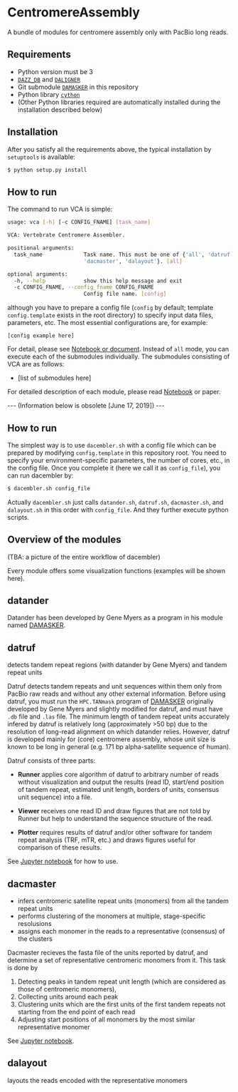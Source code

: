 # CentromereAssembly

A bundle of modules for centromere assembly only with PacBio long reads.

## Requirements

* Python version must be 3
* [`DAZZ_DB`](https://github.com/thegenemyers/DAZZ_DB) and [`DALIGNER`](https://github.com/thegenemyers/DALIGNER)
* Git submodule [`DAMASKER`](https://github.com/yoshihikosuzuki/DAMASKER) in this repository
* Python library [`cython`](https://cython.readthedocs.io/en/latest/src/quickstart/install.html)
* (Other Python libraries required are automatically installed during the installation described below)

## Installation

After you satisfy all the requirements above, the typical installation by `setuptools` is available:

```bash
$ python setup.py install
```

## How to run

The command to run VCA is simple:

```bash
usage: vca [-h] [-c CONFIG_FNAME] [task_name]

VCA: Vertebrate Centromere Assembler.

positional arguments:
  task_name             Task name. This must be one of {'all', 'datruf',
                        'dacmaster', 'dalayout'}. [all]

optional arguments:
  -h, --help            show this help message and exit
  -c CONFIG_FNAME, --config_fname CONFIG_FNAME
                        Config file name. [config]
```

although you have to prepare a config file (`config` by default; template `config.template` exists in the root directory) to specify input data files, parameters, etc. The most essential configurations are, for example:

```
[config example here]
```

For detail, please see [Notebook or document](). Instead of `all` mode, you can execute each of the submodules individually. The submodules consisting of VCA are as follows:

* [list of submodules here]

For detailed description of each module, please read [Notebook]() or paper.





--- (Information below is obsolete [June 17, 2019]) ---

## How to run

The simplest way is to use `dacembler.sh` with a config file which can be prepared by modifying `config.template` in this repository root. You need to specify your environment-specific parameters, the number of cores, etc., in the config file. Once you complete it (here we call it as `config_file`), you can run dacembler by:

```bash
$ dacembler.sh config_file
```

Actually `dacembler.sh` just calls `datander.sh`, `datruf.sh`, `dacmaster.sh`, and `dalayout.sh` in this order with `config_file`. And they further execute python scripts.


## Overview of the modules

(TBA: a picture of the entire workflow of dacembler)

Every module offers some visualization functions (examples will be shown here).

## datander

Datander has been developed by Gene Myers as a program in his module named [DAMASKER](https://github.com/yoshihikosuzuki/DAMASKER).

## datruf

detects tandem repeat regions (with datander by Gene Myers) and tandem repeat units

Datruf detects tandem repeats and unit sequences within them only from PacBio raw reads and without any other external information. Before using datruf, you must run the `HPC.TANmask` program of [DAMASKER](https://github.com/yoshihikosuzuki/DAMASKER) originally developed by Gene Myers and slightly modified for datruf, and must have `.db` file and `.las` file.  The minimum length of tandem repeat units accurately infered by datruf is relatively long (approximately >50 bp) due to the resolution of long-read alignment on which datander relies. However, datruf is developed mainly for (core) centromere assembly, whose unit size is known to be long in general (e.g. 171 bp alpha-satellite sequence of human).

Datruf consists of three parts:

* **Runner** applies core algorithm of datruf to arbitrary number of reads without visualization and output the results (read ID, start/end position of tandem repeat, estimated unit length, borders of units, consensus unit sequence) into a file.

* **Viewer** receives one read ID and draw figures that are not told by Runner but help to understand the sequence structure of the read.

* **Plotter** requires results of datruf and/or other software for tandem repeat analysis (TRF, mTR, etc.) and draws figures useful for comparison of these results.

See [Jupyter notebook](https://nbviewer.jupyter.org/github/yoshihikosuzuki/CentromereAssembly/blob/master/docs/datruf%20usage.ipynb) for how to use.

## dacmaster

* infers centromeric satellite repeat units (monomers) from all the tandem repeat units
* performs clustering of the monomers at multiple, stage-specific resolusions
* assigns each monomer in the reads to a representative (consensus) of the clusters

Dacmaster recieves the fasta file of the units reported by datruf, and determine a set of representative centromeric monomers from it. This task is done by

1. Detecting peaks in tandem repeat unit length (which are considered as those of centromeric monomers),
2. Collecting units around each peak
3. Clustering units which are the first units of the first tandem repeats not starting from the end point of each read
4. Adjusting start positions of all monomers by the most similar representative monomer

See [Jupyter notebook]().

## dalayout

layouts the reads encoded with the representative monomers
